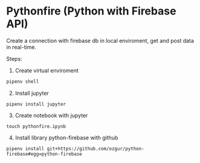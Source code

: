 # Pythonfire (Python with Firebase API)

Create a connection with firebase db in local enviroment, get and post data in real-time.

Steps:

1. Create virtual enviroment

```python
pipenv shell
```

2. Install jupyter
```
pipenv install jupyter
```
3. Create notebook with jupyter
```
touch pythonfire.ipynb
```
4. Install library python-firebase with github
```
pipenv install git+https://github.com/ozgur/python-firebase#egg=python-firebase
```
